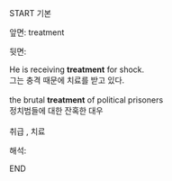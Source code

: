 START
기본

앞면:
treatment


뒷면:
<div>He is receiving <b>treatment</b> for shock. </div><div>그는 충격 때문에 치료를 받고 있다.</div><br><div>the brutal <b>treatment</b> of political prisoners </div><div>정치범들에 대한 잔혹한 대우</div><br>취급 , 치료<br>


해석:

END